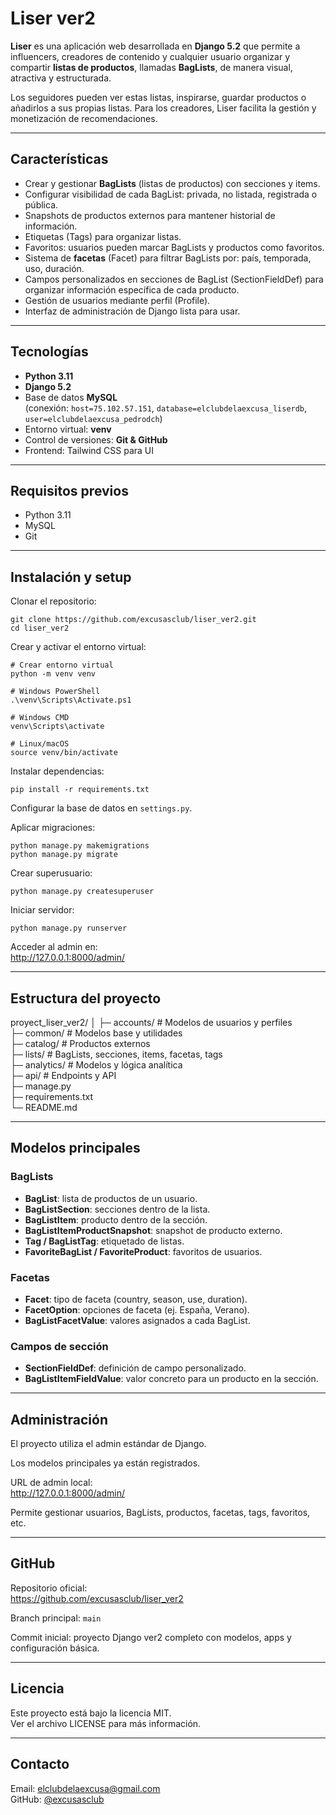 # Liser ver2

**Liser** es una aplicación web desarrollada en **Django 5.2** que permite a influencers, creadores de contenido y cualquier usuario organizar y compartir **listas de productos**, llamadas **BagLists**, de manera visual, atractiva y estructurada.  

Los seguidores pueden ver estas listas, inspirarse, guardar productos o añadirlos a sus propias listas. Para los creadores, Liser facilita la gestión y monetización de recomendaciones.

---

## Características

- Crear y gestionar **BagLists** (listas de productos) con secciones y items.
- Configurar visibilidad de cada BagList: privada, no listada, registrada o pública.
- Snapshots de productos externos para mantener historial de información.
- Etiquetas (Tags) para organizar listas.
- Favoritos: usuarios pueden marcar BagLists y productos como favoritos.
- Sistema de **facetas** (Facet) para filtrar BagLists por: país, temporada, uso, duración.
- Campos personalizados en secciones de BagList (SectionFieldDef) para organizar información específica de cada producto.
- Gestión de usuarios mediante perfil (Profile).
- Interfaz de administración de Django lista para usar.

---

## Tecnologías

- **Python 3.11**
- **Django 5.2**
- Base de datos **MySQL**  
  (conexión: `host=75.102.57.151`, `database=elclubdelaexcusa_liserdb`, `user=elclubdelaexcusa_pedrodch`)
- Entorno virtual: **venv**
- Control de versiones: **Git & GitHub**
- Frontend: Tailwind CSS para UI

---

## Requisitos previos

- Python 3.11  
- MySQL  
- Git  

---

## Instalación y setup

Clonar el repositorio:

```
git clone https://github.com/excusasclub/liser_ver2.git
cd liser_ver2
```

Crear y activar el entorno virtual:

```
# Crear entorno virtual
python -m venv venv

# Windows PowerShell
.\venv\Scripts\Activate.ps1

# Windows CMD
venv\Scripts\activate

# Linux/macOS
source venv/bin/activate
```

Instalar dependencias:

```
pip install -r requirements.txt
```

Configurar la base de datos en `settings.py`.

Aplicar migraciones:

```
python manage.py makemigrations
python manage.py migrate
```

Crear superusuario:

```
python manage.py createsuperuser
```

Iniciar servidor:

```
python manage.py runserver
```

Acceder al admin en:  
http://127.0.0.1:8000/admin/

---

## Estructura del proyecto

proyect_liser_ver2/
│
├─ accounts/          # Modelos de usuarios y perfiles  
├─ common/            # Modelos base y utilidades  
├─ catalog/           # Productos externos  
├─ lists/             # BagLists, secciones, items, facetas, tags  
├─ analytics/         # Modelos y lógica analítica  
├─ api/               # Endpoints y API  
├─ manage.py  
├─ requirements.txt  
└─ README.md  

---

## Modelos principales

### BagLists
- **BagList**: lista de productos de un usuario.  
- **BagListSection**: secciones dentro de la lista.  
- **BagListItem**: producto dentro de la sección.  
- **BagListItemProductSnapshot**: snapshot de producto externo.  
- **Tag / BagListTag**: etiquetado de listas.  
- **FavoriteBagList / FavoriteProduct**: favoritos de usuarios.  

### Facetas
- **Facet**: tipo de faceta (country, season, use, duration).  
- **FacetOption**: opciones de faceta (ej. España, Verano).  
- **BagListFacetValue**: valores asignados a cada BagList.  

### Campos de sección
- **SectionFieldDef**: definición de campo personalizado.  
- **BagListItemFieldValue**: valor concreto para un producto en la sección.  

---

## Administración

El proyecto utiliza el admin estándar de Django.  

Los modelos principales ya están registrados.  

URL de admin local:  
http://127.0.0.1:8000/admin/  

Permite gestionar usuarios, BagLists, productos, facetas, tags, favoritos, etc.  

---

## GitHub

Repositorio oficial:  
https://github.com/excusasclub/liser_ver2  

Branch principal: `main`  

Commit inicial: proyecto Django ver2 completo con modelos, apps y configuración básica.  

---

## Licencia

Este proyecto está bajo la licencia MIT.  
Ver el archivo LICENSE para más información.  

---

## Contacto

Email: elclubdelaexcusa@gmail.com  
GitHub: [@excusasclub](https://github.com/excusasclub)
